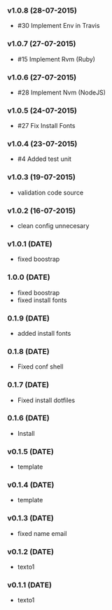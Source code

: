 ### v1.0.8 (28-07-2015)

- #30 Implement Env in Travis

### v1.0.7 (27-07-2015)

- #15 Implement Rvm (Ruby)

### v1.0.6 (27-07-2015)

- #28 Implement Nvm (NodeJS)

### v1.0.5 (24-07-2015)

- #27 Fix Install Fonts

### v1.0.4 (23-07-2015)

- #4 Added test unit

### v1.0.3 (19-07-2015)

- validation code source

### v1.0.2 (16-07-2015)

- clean config unnecesary

### v1.0.1 (DATE)

- fixed boostrap

### 1.0.0 (DATE)

- fixed boostrap
- fixed install fonts

### 0.1.9 (DATE)

- added install fonts

### 0.1.8 (DATE)

- Fixed conf shell

### 0.1.7 (DATE)

- Fixed install dotfiles

### 0.1.6 (DATE)

- Install

### v0.1.5 (DATE)

- template

### v0.1.4 (DATE)

- template

### v0.1.3 (DATE)

- fixed name email

### v0.1.2 (DATE)

- texto1

### v0.1.1 (DATE)

- texto1
